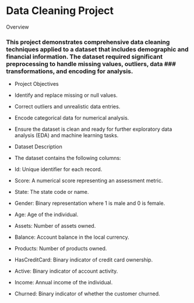 # Data Cleaning Project

Overview

### This project demonstrates comprehensive data cleaning techniques applied to a dataset that includes demographic and financial information. The dataset required significant preprocessing to handle missing values, outliers, data ### transformations, and encoding for analysis.

*  Project Objectives
  
*  Identify and replace missing or null values.

*  Correct outliers and unrealistic data entries.

*  Encode categorical data for numerical analysis.

*  Ensure the dataset is clean and ready for further exploratory data analysis (EDA) and machine learning tasks.

*  Dataset Description

*  The dataset contains the following columns:

*  Id: Unique identifier for each record.

*  Score: A numerical score representing an assessment metric.

*  State: The state code or name.

*  Gender: Binary representation where 1 is male and 0 is female.

*  Age: Age of the individual.

*  Assets: Number of assets owned.

*  Balance: Account balance in the local currency.

*  Products: Number of products owned.

*  HasCreditCard: Binary indicator of credit card ownership.

*  Active: Binary indicator of account activity.

*  Income: Annual income of the individual.

*  Churned: Binary indicator of whether the customer churned.
